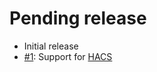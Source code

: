 # Pending release

- Initial release
- [#1](https://github.com/pho3nixf1re/home-assistant-theme-midnight/issues/1):
  Support for [HACS](https://hacs.netlify.com/)
